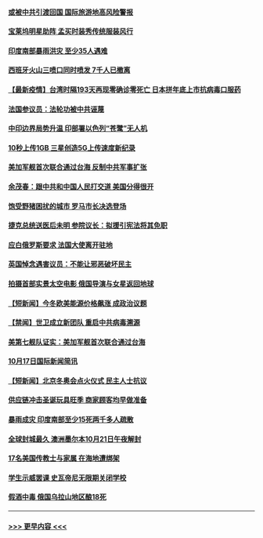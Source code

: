 #### [或被中共引渡回国 国际旅游地高风险警报](../pages/prog202/a103246310.md?t=10190802) 
#### [宝莱坞明星助阵 孟买时装秀传统服装风行](../pages/prog202/a103246279.md?t=10190802) 
#### [印度南部暴雨洪灾 至少35人遇难](../pages/prog202/a103246259.md?t=10190802) 
#### [西班牙火山三喷口同时喷发 7千人已撤离](../pages/prog202/a103246250.md?t=10190802) 
#### [【最新疫情】台湾时隔193天再现零确诊零死亡 日本拼年底上市抗病毒口服药](../pages/prog202/a103246112.md?t=10190802) 
#### [法国参议员：法轮功被中共诬蔑](../pages/prog202/a103246004.md?t=10190802) 
#### [中印边界局势升温 印部署以色列“苍鹭”无人机](../pages/prog202/a103245905.md?t=10190802) 
#### [10秒上传1GB 三星创造5G上传速度新纪录](../pages/prog202/a103245894.md?t=10190802) 
#### [美加军舰首次联合通过台海 反制中共军事扩张](../pages/prog202/a103245819.md?t=10190802) 
#### [余茂春：跟中共和中国人民打交道 美国分得很开](../pages/prog202/a103245722.md?t=10190802) 
#### [饱受野猪困扰的城市 罗马市长决选登场](../pages/prog202/a103245686.md?t=10190802) 
#### [捷克总统送医后未明 参院议长：拟援引宪法将其免职](../pages/prog202/a103245672.md?t=10190802) 
#### [应白俄罗斯要求 法国大使离开驻地](../pages/prog202/a103245652.md?t=10190802) 
#### [英国悼念遇害议员：不能让邪恶破坏民主](../pages/prog202/a103245533.md?t=10190802) 
#### [拍摄首部实景太空电影 俄国导演与女星返回地球](../pages/prog202/a103245521.md?t=10190802) 
#### [【短新闻】今冬欧美能源价格飙涨 成政治议题](../pages/prog202/a103245345.md?t=10190802) 
#### [【禁闻】世卫成立新团队 重启中共病毒溯源](../pages/prog202/a103245328.md?t=10190802) 
#### [美第七舰队证实：美加军舰首次联合通过台海](../pages/prog202/a103245353.md?t=10190802) 
#### [10月17日国际新闻简讯](../pages/prog202/a103245370.md?t=10190802) 
#### [【短新闻】北京冬奥会点火仪式 民主人士抗议](../pages/prog202/a103245347.md?t=10190802) 
#### [供应链冲击圣诞玩具旺季 商家顾客均早做准备](../pages/prog202/a103245336.md?t=10190802) 
#### [暴雨成灾 印度南部至少15死两千多人疏散](../pages/prog202/a103245308.md?t=10190802) 
#### [全球封城最久 澳洲墨尔本10月21日午夜解封](../pages/prog202/a103245290.md?t=10190802) 
#### [17名美国传教士与家属 在海地遭绑架](../pages/prog202/a103245243.md?t=10190802) 
#### [学生示威罢课 史瓦帝尼无限期关闭学校](../pages/prog202/a103245238.md?t=10190802) 
#### [假酒中毒 俄国乌拉山地区酿18死](../pages/prog202/a103245175.md?t=10190802) 

----
#### [ >>> 更早内容 <<< ](../indexes/prog202-earlier.md)
